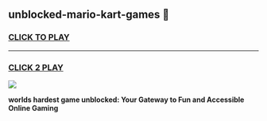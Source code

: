 
## unblocked-mario-kart-games 👋
<h3>
<a href="https://premium.freeplayer.one?title=unblocked-mario-kart-games&ref=14F">CLICK TO PLAY</a></h3>
<hr>

<h3>
<a href="https://premium.freeplayer.one?title=unblocked-mario-kart-games&ref=14F">CLICK 2 PLAY</a>
  
</h3>

<a href="https://premium.freeplayer.one?title=unblocked-mario-kart-games&ref=12F/"><img src="https://clearcache.store/games.png"></a>


**worlds hardest game unblocked: Your Gateway to Fun and Accessible Online Gaming**
